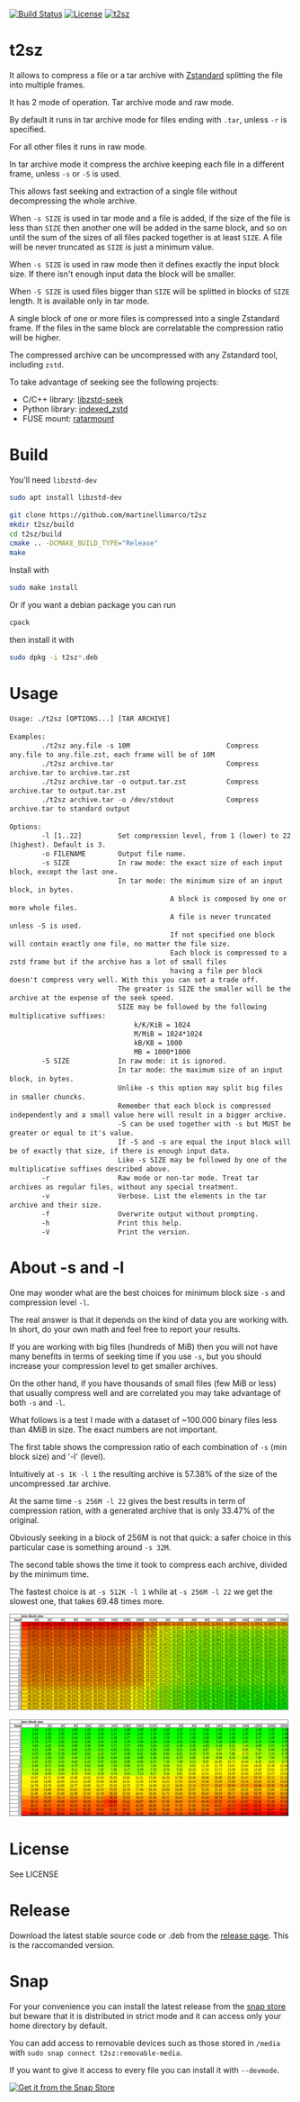 [![Build Status](https://github.com/martinellimarco/t2sz/workflows/Test%20Build/badge.svg)](https://github.com/martinellimarco/t2sz/actions)
[![License](https://img.shields.io/badge/license-GPLv3-green.svg)](https://github.com/martinellimarco/t2sz/blob/main/LICENSE)
[![t2sz](https://snapcraft.io/t2sz/badge.svg)](https://snapcraft.io/t2sz)

# t2sz
It allows to compress a file or a tar archive with [Zstandard](https://github.com/facebook/zstd) splitting the file into multiple frames.

It has 2 mode of operation. Tar archive mode and raw mode.

By default it runs in tar archive mode for files ending with `.tar`, unless `-r` is specified.

For all other files it runs in raw mode.

In tar archive mode it compress the archive keeping each file in a different frame, unless `-s` or `-S` is used.

This allows fast seeking and extraction of a single file without decompressing the whole archive.

When `-s SIZE` is used in tar mode and a file is added, if the size of the file is less than `SIZE` then another one will be added in the same block, and so on until the sum of the sizes of all files packed together is at least `SIZE`. A file will be never truncated as `SIZE` is just a minimum value.

When `-s SIZE` is used in raw mode then it defines exactly the input block size. If there isn't enough input data the block will be smaller.

When `-S SIZE` is used files bigger than `SIZE` will be splitted in blocks of `SIZE` length. It is available only in tar mode.

A single block of one or more files is compressed into a single Zstandard frame. If the files in the same block are correlatable the compression ratio will be higher.

The compressed archive can be uncompressed with any Zstandard tool, including `zstd`.

To take advantage of seeking see the following projects:
- C/C++ library:  [libzstd-seek](https://github.com/martinellimarco/libzstd-seek)
- Python library: [indexed_zstd](https://github.com/martinellimarco/indexed_zstd)
- FUSE mount:     [ratarmount](https://github.com/mxmlnkn/ratarmount)


# Build

You'll need `libzstd-dev`

```bash
sudo apt install libzstd-dev
```

```bash
git clone https://github.com/martinellimarco/t2sz
mkdir t2sz/build
cd t2sz/build
cmake .. -DCMAKE_BUILD_TYPE="Release"
make
```

Install with

```bash
sudo make install
```

Or if you want a debian package you can run

```bash
cpack
```

then install it with

```bash
sudo dpkg -i t2sz*.deb
```

# Usage

```commandline
Usage: ./t2sz [OPTIONS...] [TAR ARCHIVE]

Examples:
        ./t2sz any.file -s 10M                        Compress any.file to any.file.zst, each frame will be of 10M
        ./t2sz archive.tar                            Compress archive.tar to archive.tar.zst
        ./t2sz archive.tar -o output.tar.zst          Compress archive.tar to output.tar.zst
        ./t2sz archive.tar -o /dev/stdout             Compress archive.tar to standard output

Options:
        -l [1..22]         Set compression level, from 1 (lower) to 22 (highest). Default is 3.
        -o FILENAME        Output file name.
        -s SIZE            In raw mode: the exact size of each input block, except the last one.
                           In tar mode: the minimum size of an input block, in bytes.
                                        A block is composed by one or more whole files.
                                        A file is never truncated unless -S is used.
                                        If not specified one block will contain exactly one file, no matter the file size.
                                        Each block is compressed to a zstd frame but if the archive has a lot of small files
                                        having a file per block doesn't compress very well. With this you can set a trade off.
                           The greater is SIZE the smaller will be the archive at the expense of the seek speed.
                           SIZE may be followed by the following multiplicative suffixes:
                               k/K/KiB = 1024
                               M/MiB = 1024*1024
                               kB/KB = 1000
                               MB = 1000*1000
        -S SIZE            In raw mode: it is ignored.
                           In tar mode: the maximum size of an input block, in bytes.
                           Unlike -s this option may split big files in smaller chuncks.
                           Remember that each block is compressed independently and a small value here will result in a bigger archive.
                           -S can be used together with -s but MUST be greater or equal to it's value.
                           If -S and -s are equal the input block will be of exactly that size, if there is enough input data.
                           Like -s SIZE may be followed by one of the multiplicative suffixes described above.
        -r                 Raw mode or non-tar mode. Treat tar archives as regular files, without any special treatment.
        -v                 Verbose. List the elements in the tar archive and their size.
        -f                 Overwrite output without prompting.
        -h                 Print this help.
        -V                 Print the version.

```

# About -s and -l

One may wonder what are the best choices for minimum block size `-s` and compression level `-l`.

The real answer is that it depends on the kind of data you are working with. In short, do your own math and feel free to report your results.

If you are working with big files (hundreds of MiB) then you will not have many benefits in terms of seeking time if you use `-s`, but you should increase your compression level to get smaller archives.

On the other hand, if you have thousands of small files (few MiB or less) that usually compress well and are correlated you may take advantage of both `-s` and `-l`.

What follows is a test I made with a dataset of ~100.000 binary files less than 4MiB in size. The exact numbers are not important.

The first table shows the compression ratio of each combination of `-s` (min block size) and '-l' (level).

Intuitively at `-s 1K -l 1` the resulting archive is 57.38% of the size of the uncompressed .tar archive.

At the same time `-s 256M -l 22` gives the best results in term of compression ration, with a generated archive that is only 33.47% of the original.

Obviously seeking in a block of 256M is not that quick: a safer choice in this particular case is something around `-s 32M`.

The second table shows the time it took to compress each archive, divided by the minimum time.

The fastest choice is at `-s 512K -l 1` while at `-s 256M -l 22` we get the slowest one, that takes 69.48 times more.


![compression ratio](doc/compression-ratio.png)

![speed ratio](doc/speed-ratio.png)


# License

See LICENSE

# Release

Download the latest stable source code or .deb from the [release page](https://github.com/martinellimarco/t2sz/releases/latest). This is the raccomanded version.

# Snap

For your convenience you can install the latest release from the [snap store](https://snapcraft.io/t2sz) but beware that it is distributed in strict mode and it can access only your home directory by default.

You can add access to removable devices such as those stored in `/media` with `sudo snap connect t2sz:removable-media`.

If you want to give it access to every file you can install it with `--devmode`.

[![Get it from the Snap Store](https://snapcraft.io/static/images/badges/en/snap-store-black.svg)](https://snapcraft.io/t2sz)
